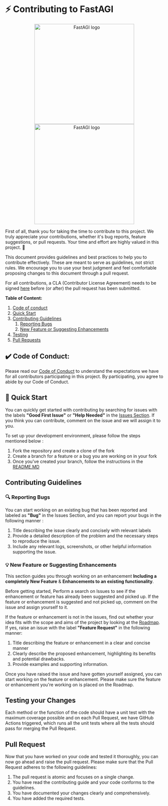#  ⚡ Contributing to FastAGI
<p align="center">
  <a href="https://fastagi.khulnasoft.com//#gh-light-mode-only">
    <img src="https://fastagi.khulnasoft.com/wp-content/uploads/2023/05/Logo-dark.svg" width="318px" alt="FastAGI logo" />
  </a>
  <a href="https://fastagi.khulnasoft.com//#gh-dark-mode-only">
    <img src="https://fastagi.khulnasoft.com/wp-content/uploads/2023/05/Logo-light.svg" width="318px" alt="FastAGI logo" />
  </a>
</p>

First of all, thank you for taking the time to contribute to this project. We truly appreciate your contributions, whether it's bug reports, feature suggestions, or pull requests. Your time and effort are highly valued in this project. 🚀

This document provides guidelines and best practices to help you to contribute effectively. These are meant to serve as guidelines, not strict rules. We encourage you to use your best judgment and feel comfortable proposing changes to this document through a pull request.

For all contributions, a CLA (Contributor License Agreement) needs to be signed
[here](https://cla-assistant.io/KhulnaSoft/FastAGI) before (or after) the pull request has been submitted.

**********************************Table of Content:********************************** 
1. [Code of conduct](https://github.com/KhulnaSoft/FastAGI/blob/CONTRIBUTING.md#code-of-conduct) 
2. [Quick Start](https://github.com/KhulnaSoft/FastAGI/blob/CONTRIBUTING.md#quick-start)
3. [Contributing Guidelines](https://github.com/KhulnaSoft/FastAGI/blob/CONTRIBUTING.md#contributing-guidelines)
    1. [Reporting Bugs](https://github.com/KhulnaSoft/FastAGI/blob/CONTRIBUTING.md#reporting-bugs)
    2. [New Feature or Suggesting Enhancements](https://github.com/KhulnaSoft/FastAGI/blob/CONTRIBUTING.md#new-feature-or-suggesting-enhancements)
4. [Testing](https://github.com/KhulnaSoft/FastAGI/blob/CONTRIBUTING.md#testing-changes)
5. [Pull Requests](https://github.com/KhulnaSoft/FastAGI/blob/CONTRIBUTING.md#pull-requests)

## ✔️ Code of Conduct:

Please read our [Code of Conduct](https://github.com/KhulnaSoft/FastAGI/blob/main/CODE_OF_CONDUCT.md) to understand the expectations we have for all contributors participating in this project. By participating, you agree to abide by our Code of Conduct.

## 🚀 Quick Start

You can quickly get started with contributing by searching for issues with the labels **"Good First Issue"** or **"Help Needed"** in the [Issues Section](https://github.com/KhulnaSoft/FastAGI/Issues). If you think you can contribute, comment on the issue and we will assign it to you.  

To set up your development environment, please follow the steps mentioned below : 

1. Fork the repository and create a clone of the fork
2. Create a branch for a feature or a bug you are working on in your fork
3. Once you've created your branch, follow the instructions in the [README.MD](https://github.com/KhulnaSoft/FastAGI/README.MD)

## Contributing Guidelines 
 
### 🔍 Reporting Bugs

You can start working on an existing bug that has been reported and labeled as **"Bug"** in the Issues Section, and you can report your bugs in the following manner :

1. Title describing the issue clearly and concisely with relevant labels
2. Provide a detailed description of the problem and the necessary steps to reproduce the issue.
3. Include any relevant logs, screenshots, or other helpful information supporting the issue.

### :bulb: New Feature or Suggesting Enhancements

This section guides you through working on an enhancement **Including a completely New Feature** & **Enhancements to an existing functionality**. 

Before getting started, Perform a search on Issues to see if the enhancement or feature has already been suggested and picked up. If the feature or enhancement is suggested and not picked up, comment on the issue and assign yourself to it. 

If the feature or enhancement is not in the issues, find out whether your idea fits with the scope and aims of the project by looking at the [Roadmap](https://github.com/users/KhulnaSoft/projects/5/). If yes, raise an issue with the label **"Feature Request"** in the following manner: 

1. Title describing the feature or enhancement in a clear and concise manner
2. Clearly describe the proposed enhancement, highlighting its benefits and potential drawbacks.
3. Provide examples and supporting information.

Once you have raised the issue and have gotten yourself assigned, you can start working on the feature or enhancement. Please make sure the feature or enhancement you're working on is placed on the Roadmap.

## Testing your Changes

Each method or the function of the code should have a unit test with the maximum coverage possible and on each Pull Request, we have GitHub Actions triggered, which
runs all the unit tests where all the tests should pass for merging the Pull Request. 

## Pull Request

Now that you have worked on your code and tested it thoroughly, you can now go ahead and raise the pull request. Please make sure that the Pull Request adheres to the following guidelines: 

1.  The pull request is atomic and focuses on a single change.
2.  You have read the contributing guide and your code conforms to the guidelines.
3.  You have documented your changes clearly and comprehensively.
4.  You have added the required tests.


